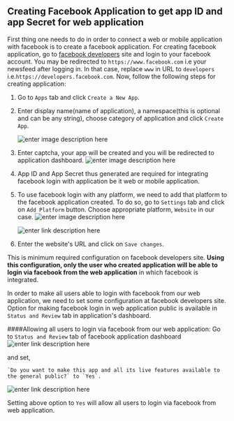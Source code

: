 ## Creating Facebook Application to get app ID and app Secret for web application

First thing one needs to do in order to connect a web or mobile application with facebook is to create a facebook application. For creating facebook application, go to [facebook developers][1] site and login to your facebook account. You may be redirected to `https://www.facebook.com` i.e your newsfeed after logging in. In that case, replace `www` in URL to `developers` i.e.`https://developers.facebook.com`. Now, follow the following steps for creating application:

1. Go to `Apps` tab and click `Create a New App`.
2. Enter display name(name of application), a namespace(this is optional and can be any string), choose category of application and click `Create App`.

    ![enter image description here][2]

3. Enter captcha, your app will be created and you will be redirected to application dashboard.
    ![enter image description here][3]
4.  App ID and App Secret thus generated are required for integrating facebook login with application be it web or mobile application.
5.  To use facebook login with any platform, we need to add that platform to the facebook application created. To do so, go to `Settings` tab and click on `Add Platform` button. Choose appropriate platform, `Website` in our case.
    ![enter image description here][4]

    ![enter link description here][5]
    
6.  Enter the website's URL and click on `Save changes`. 

This is minimum required configuration on facebook developers site. **Using this configuration, only the user who created application will be able to login via facebook from the web application** in which facebook is integrated.

In order to make all users able to login with facebook from our web application, we need to set some configuration at facebook developers site. Option for making facebook login in web application public is available in `Status and Review` tab in application's dashboard. 

####Allowing all users to login via facebook from our web application:
Go to `Status and Review` tab of facebook application dashboard
    ![enter link description here][6]


and set, 
```
`Do you want to make this app and all its live features available to the general public?` to `Yes`. 
```

![enter link description here][7]

Setting above option to `Yes` will allow all users to login via facebook from web application.


  


  [1]: https://developers.facebook.com/
  [2]: https://dl.dropbox.com/s/kav823tg17xm3s5/Screenshot%20from%202014-02-04%2010%3A58%3A54.png
  [3]: https://dl.dropbox.com/s/0uc8n11v6i9g73t/Screenshot%20from%202014-02-04%2011%3A20%3A13.png
  [4]: https://dl.dropbox.com/s/mdfqhvn410a2hd3/Screenshot%20from%202014-02-04%2011%3A29%3A22.png
  [5]: https://dl.dropbox.com/s/0s43yw8apaaqikp/Screenshot%20from%202014-02-04%2011%3A53%3A03.png
  [6]: https://dl.dropbox.com/s/f2uhzx4y1exxxlv/Screenshot%20from%202014-02-04%2011%3A57%3A57.png
  [7]: https://dl.dropbox.com/s/xm6s512imr3cjzb/Screenshot%20from%202014-02-04%2012%3A06%3A32.png
